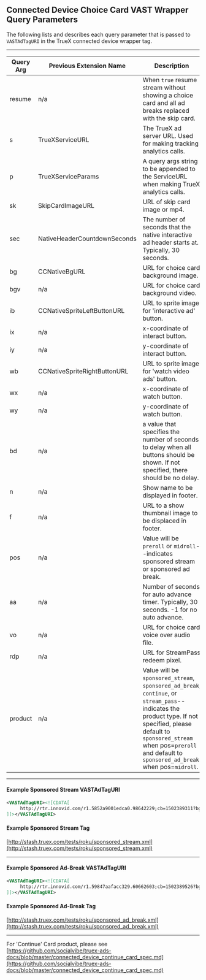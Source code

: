 ## Connected Device Choice Card VAST Wrapper Query Parameters

The following lists and describes each query parameter that is passed to `VASTAdTagURI` in the TrueX connected device wrapper tag.

---

| Query Arg | Previous Extension Name | Description |
| ------------- | ------------- | ------------- |
| resume | n/a | When `true` resume stream without showing a choice card and all ad breaks replaced with the skip card. |
| s | TrueXServiceURL | The TrueX ad server URL.  Used for making tracking analytics calls. |
| p | TrueXServiceParams | A query args string to be appended to the ServiceURL when making TrueX analytics calls. |
| sk | SkipCardImageURL | URL of skip card image or mp4. |
| sec | NativeHeaderCountdownSeconds | The number of seconds that the native interactive ad header starts at.  Typically, 30 seconds. |
| bg | CCNativeBgURL | URL for choice card background image. |
| bgv | n/a | URL for choice card background video. |
| ib | CCNativeSpriteLeftButtonURL | URL to sprite image for 'interactive ad' button. |
| ix | n/a | x-coordinate of interact button. |
| iy | n/a | y-coordinate of interact button. |
| wb | CCNativeSpriteRightButtonURL | URL to sprite image for 'watch video ads' button. |
| wx | n/a | x-coordinate of watch button. |
| wy | n/a | y-coordinate of watch button. |
| bd | n/a | a value that specifies the number of seconds to delay when all buttons should be shown.  If not specified, there should be no delay. |
| n | n/a | Show name to be displayed in footer. |
| f | n/a | URL to a show thumbnail image to be displaced in footer. |
| pos | n/a | Value will be `preroll` or `midroll`--indicates sponsored stream or sponsored ad break. |
| aa | n/a | Number of seconds for auto advance timer.  Typically, 30 seconds. -1 for no auto advance.|
| vo | n/a | URL for choice card voice over audio file. |
| rdp | n/a | URL for StreamPass redeem pixel. |
| product | n/a | Value will be `sponsored_stream`, `sponsored_ad_break`, `continue`, or `stream_pass`--indicates the product type.  If not specified, please default to `sponsored_stream` when pos=`preroll` and default to `sponsored_ad_break` when pos=`midroll`. |

---
#### Example Sponsored Stream VASTAdTagURI

```xml
<VASTAdTagURI><![CDATA[
     http://rtr.innovid.com/r1.5852a9001edca0.98642229;cb=1502389311?bg=http%3A%2F%2Fmedia.truex.com%2Fimage_assets%2F2017-08-07%2Fb88115f3-926d-4602-9420-8b194296d335.png&f=&ib=http%3A%2F%2Fmedia.truex.com%2Fimage_assets%2F2017-08-07%2Fc0d17205-17cd-4bdf-8eb6-672633fd8eef.png&n=&p=bid_info%3Dcikxt0o9ptky3tm9iq4eh4ajvr9sj1e1u8e5bv0qight1kgnv7mflb1mbozo15adx0h7aay7w0ut2vdewgciel95ij6bxowdz5xfa0cb9uodw90fwlevakf70oy22ng5afsogcy1g4q3vvwyppw18xrurywli5bapdnfylzztou3tyr6x5tnjfkxyf8ybbxdenk3r5l40mvn1nsskjwss99fksrhj1o793lcahn153myqab6lbhk3tzlujyt6xlz3stmqg8turnjfum7zmxr6wso1dsfp35xe10nzq68fwdg0jkcl4tuteu4xql6jam2en6zwezl7nvmcd7g2hohbtpl23umg5lcqebawwcl1cmn36mtqo2n7fitogrhvve5mou2o5jfpw1kdo2h1di8mccwekaz3f4roptzg4d31z0jl3kb72prm2vbe%26campaign_id%3D8905%26creative_id%3D10840%26currency_amount%3D1%26impression_signature%3Df9c30a4bfc5b5f52e6cfda6b50a25b15348906c9dc1ee6c9a483ada0de03f585%26impression_timestamp%3D1502389311.7728536%26internal_referring_source%3DGx2I8puTR-CoHXvUNwoKDQ%26ip%3D76.79.158.34%26network_user_id%3DQF32P4QbSLaeYN2a0yj4rw%26placement_hash%3D1e8b5e4fb1b62451b8ce2cdfd76b5c598566f215%26session_id%3DVafbe652QkyEeasoFYUyBA%26stream_id%3D123&pos=preroll&resume=false&s=http%3A%2F%2Fserve.truex.com&sec=30&showskipcard=false&sk=http%3A%2F%2Fmedia.truex.com%2Fimage_assets%2F2017-08-07%2Fbf25e3c1-2d7e-4cad-8f25-8f41ece89788.png&wb=http%3A%2F%2Fmedia.truex.com%2Fimage_assets%2F2017-08-07%2Fc0bcbcc3-4c3e-4b65-90b3-56b6f8b7afac.png
]]></VASTAdTagURI>
```

#### Example Sponsored Stream Tag
[http://stash.truex.com/tests/roku/sponsored_stream.xml](http://stash.truex.com/tests/roku/sponsored_stream.xml)


---
#### Example Sponsored Ad-Break VASTAdTagURI

```xml
<VASTAdTagURI><![CDATA[
     http://rtr.innovid.com/r1.59847aafacc329.60662603;cb=1502389526?bg=http%3A%2F%2Fmedia.truex.com%2Fimage_assets%2F2017-06-23%2Fc0f060e8-fbfc-4827-9d54-a8d90ba2633b.jpg&f=&ib=http%3A%2F%2Fmedia.truex.com%2Fm%2Fpartners%2Finnovid%2Froku2%2Fmr_interact_btn_sprite.png&n=&p=bid_info%3Dcikxt0o9ptky3tm9ih4w1ev4wa9jpqxc6u45mby5pybvjyp7hfwvyczy1ff2pjxeh4csiml850dwtpomp6oh1cw7jnhba53qyickoikav99kxrml9i3z2y9wq1eekuayz9qrmlbkjuex97c7zb0kou68ro44wnj0dccsbf0d1mony73qa3f9oek0n7uc0o7093gvmo194wt23imw5oi8zvpnlpse0aasd1ou3dbqw410mcd23r7i0bf012rnzhktxxq3tefqgsf8t8ovq1u1yrsdac10bc7kconr4fliebh16yoyn4gti1zz622nhcz2z8ndcjrkfcjfuy93xrkl782tjehrcvx5vicatree1v1gqz9wot7m6txyhbcusim3t9015bze59ime6jab10unz8rw2nbfffj4yno34t5cxzvpgxomcfpezsi2%26campaign_id%3D9687%26creative_id%3D11622%26currency_amount%3D1%26impression_signature%3Df465e7953cd61116e5e98bd01b18fa5c807b3e7cb4cf86c58829060a75fc4a23%26impression_timestamp%3D1502389526.6020741%26internal_referring_source%3DOFGBaBsiS8OVXDDD2QqWCA%26ip%3D76.79.158.34%26network_user_id%3DiqyC8vFGSJSsO3gDdJcSpw%26placement_hash%3D4203b25e9b01c1bbf8ce175880efcdae3d862a27%26session_id%3DdH16kdCyQ1qy8B28iuY9kw%26stream_id%3D123&pos=midroll&resume=false&s=http%3A%2F%2Fserve.truex.com&sec=30&showskipcard=false&sk=http%3A%2F%2Fmedia.truex.com%2Fm%2Fpartners%2Finnovid%2Froku2%2Ffxnow_roku_skip_card.png&wb=http%3A%2F%2Fmedia.truex.com%2Fm%2Fpartners%2Finnovid%2Froku2%2Fmr_watch_btn_sprite.png
]]></VASTAdTagURI>
```

#### Example Sponsored Ad-Break Tag
[http://stash.truex.com/tests/roku/sponsored_ad_break.xml](http://stash.truex.com/tests/roku/sponsored_ad_break.xml)

---

For 'Continue' Card product, please see [https://github.com/socialvibe/truex-ads-docs/blob/master/connected_device_continue_card_spec.md](https://github.com/socialvibe/truex-ads-docs/blob/master/connected_device_continue_card_spec.md)
